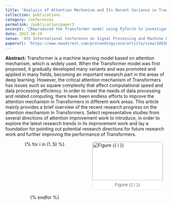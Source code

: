 ```yaml
---
title: "Analysis of Attention Mechanism and Its Recent Variance in Transformer"
collection: publications
category: conferences
permalink: /publication/paper3
excerpt: 'Reproduced the Transformer model using PyTorch to investigate the application of the Attention mechanism in neural networks Implemented neural network models with linear complexity, including the Linear Transformer, External Attention, and FLASH models in PyTorch, assessing their runtime performance across diverse datasets Developed low-rank multi-head attention neural network models in PyTorch; conducted comparative experiments with their original models on diverse datasets Consolidated experimental results; compared different models and the effect of model optimization'
date: 2023-10-19
venue: '4th International Conference on Signal Processing and Machine Learning'
paperurl: 'https://www.ewadirect.com/proceedings/ace/article/view/10938/pdf'
---
```


**Abstract:** Transformer is a machine learning model based on attention mechanism, which is widely used. When the Transformer model was first proposed, it gradually developed many variants and was promoted and applied in many fields, becoming an important research part in the areas of deep learning. However, the critical attention mechanism of Transformers has issues such as square complexity that affect computational speed and data processing efficiency. In order to meet the needs of data processing and related computing, there have been endless efforts to improve the attention mechanism in Transformers in different work areas. This article mainly provides a brief overview of the recent research progress on the attention mechanism in Transformers. Select representative studies from several directions of attention improvement work to introduce, in order to explore the latest research trends in its improvement work and lay a foundation for pointing out potential research directions for future research work and further improving the performance of Transformers.

<style>
.thumb-grid{
  display: grid;
  grid-template-columns: repeat(auto-fit, minmax(160px, 1fr));
  gap: 14px;
  justify-items: center;
  align-items: start;
  margin: 8px 0 24px;
}
.thumb{
  width: 100%;
  max-width: 220px;
  border: 1px solid #e4e4e4;
  border-radius: 8px;
  overflow: hidden;
  background: #fff;
  box-shadow: 0 0 0 rgba(0,0,0,0);
  transition: box-shadow .2s ease, transform .2s ease;
  text-decoration: none;
}
.thumb:hover{ box-shadow: 0 6px 16px rgba(0,0,0,.08); transform: translateY(-2px); }
.thumb img{
  width: 100%;
  height: 120px;          /* 统一缩略图高度；若想不裁剪可把 cover 改为 contain */
  object-fit: cover;
  display: block;
}
.thumb-caption{
  font-size: 0.85rem;
  color: #666;
  text-align: center;
  padding: 6px 8px 8px;
}
</style>

<div class="thumb-grid">
  {% for i in (1..5) %}
  <div class="thumb">
    <img src="/images/publication/paper2/f{{ i }}.png" alt="Figure {{ i }}" loading="lazy">
    <div class="thumb-caption">Figure {{ i }}</div>
  </div>
  {% endfor %}
</div>